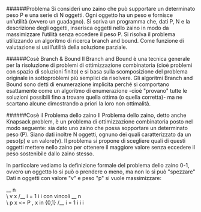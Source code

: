 ######Problema
Si consideri uno zaino che può supportare un determinato peso P e una serie di N
oggetti. Ogni oggetto ha un peso e fornisce un'utilità (ovvero un guadagno).
Si scriva un programma che, dati P, N e la descrizione degli oggetti, inserisca oggetti
nello zaino in modo da massimizzare l’utilità senza eccedere il peso P. Si risolva il problema utilizzando un algoritmo di ricerca branch and bound.
Come funzione di valutazione si usi l’utilità della soluzione parziale.

######Cosè Branch & Bound
Il Branch and Bound è una tecnica generale per la risoluzione di problemi di ottimizzazione combinatoria (cioè problemi con spazio di soluzioni finito) e si basa sulla scomposizione del problema originale in sottoproblemi più semplici da risolvere.
Gli algoritmi Branch and Bound sono detti di enumerazione implicita perché si comportano esattamente come un algoritmo di enumerazione -cioè "provano" tutte le soluzioni possibili fino a trovare quella ottima (o quella corretta)- ma ne scartano alcune dimostrando a priori la loro non ottimalità.

######Cosè il Problema dello zaino
Il Problema dello zaino, detto anche Knapsack problem, è un problema di ottimizzazione combinatoria posto nel modo seguente: sia dato uno zaino che possa sopportare un determinato peso (P). Siano dati inoltre N oggetti, ognuno dei quali caratterizzato da un peso(p) e un valore(v). Il problema si propone di scegliere quali di questi oggetti mettere nello zaino per ottenere il maggiore valore senza eccedere il peso sostenibile dallo zaino stesso.

In particolare vediamo la definizione formale del problema dello zaino 0-1, ovvero un oggetto lo si può o prendere o meno, ma non lo si può "spezzare"
Dati n oggetti con valore "v" e peso "p" si vuole massimizzare:

 __ n         
\          v  x 
/__ i = 1   i  i
con vincoli
 __ n                               
\          p  x  <= P ,   x  in {0,1}
/__ i = 1   i  i            i         



